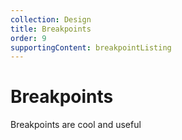 ```yaml
---
collection: Design
title: Breakpoints
order: 9
supportingContent: breakpointListing
---
```


# Breakpoints

Breakpoints are cool and useful
